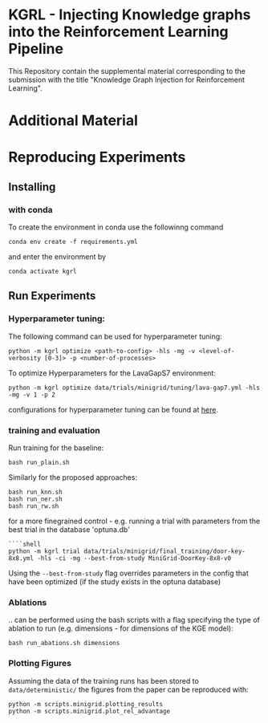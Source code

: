 # KGRL - Injecting Knowledge graphs into the Reinforcement Learning Pipeline 

This Repository contain the supplemental material corresponding to the submission with the title
"Knowledge Graph Injection for Reinforcement Learning".

# Additional Material

# Reproducing Experiments
## Installing
### with conda
To create the environment in conda use the followinng command
````
conda env create -f requirements.yml
````

and enter the environment by 
````
conda activate kgrl
````


## Run Experiments
### Hyperparameter tuning:
The following command can be used for hyperparameter tuning:
````shell
python -m kgrl optimize <path-to-config> -hls -mg -v <level-of-verbosity [0-3]> -p <number-of-processes>
````
To optimize Hyperparameters for the LavaGapS7 environment:
````shell
python -m kgrl optimize data/trials/minigrid/tuning/lava-gap7.yml -hls -mg -v 1 -p 2
````
configurations for hyperparameter tuning can be found at [here](data/trials/minigrid/tuning).

### training and evaluation
Run training for the baseline: 
````shell
bash run_plain.sh 
````

Similarly for the proposed approaches:
````shell
bash run_knn.sh
bash run_ner.sh
bash run_rw.sh
````

for a more finegrained control - e.g. running a trial with parameters from the best trial in the database 'optuna.db'
````commandline
````shell
python -m kgrl trial data/trials/minigrid/final_training/door-key-8x8.yml -hls -ci -mg --best-from-study MiniGrid-DoorKey-8x8-v0
````
Using the ``--best-from-study`` flag overrides parameters in the config that have been optimized (if the study exists in the optuna database)
### Ablations
.. can be performed using the bash scripts with a flag specifying the type of ablation to run (e.g. dimensions - for dimensions of the KGE model):
````shell
bash run_abations.sh dimensions
````

### Plotting Figures
Assuming the data of the training runs has been stored to ``data/deterministic/`` the figures from the paper can be reproduced with:
````shell
python -m scripts.minigrid.plotting_results
python -m scripts.minigrid.plot_rel_advantage
````


